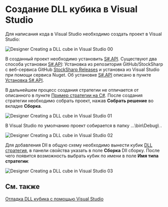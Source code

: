 # Создание DLL кубика в Visual Studio

Для написания кода в Visual Studio необходимо создать проект в Visual Studio:

![Designer Creating a DLL cube in Visual Studio 00](~/images/Designer_Creating_DLL_element_in_Visual_Studio_00.png)

В созданный проект необходимо установить [S\#.API](StockSharpAbout.md). Существуют два способа установки [S\#.API](StockSharpAbout.md): Установка из репозитория GitHub\/StockSharp с веб\-сервиса GitHub [StockSharp Releases](https://github.com/StockSharp/StockSharp/releases/) и установка из Visual Studio при помощи сервиса Nuget. Об установке [S\#.API](StockSharpAbout.md) описано в пункте [Установка S\#.API](StockSharpInstall.md). 

В дальнейшем процесс создания стратегии не отличается от описанного в пункте [Пример стратегии на C\#](Designer_Creating_strategy_from_source_code.md). После создания стратегии необходимо собрать проект, нажав **Собрать решение** во вкладке **Сборка**.

![Designer Creating a DLL cube in Visual Studio 01](~/images/Designer_Creating_DLL_element_in_Visual_Studio_01.png)

В Visual Studio по умолчанию проект собирается в папку …\\bin\\Debug\\ .

![Designer Creating a DLL cube in Visual Studio 02](~/images/Designer_Creating_DLL_element_in_Visual_Studio_02.png)

Для добавления Dll в общую схему необходимо вынести кубик [DLL стратегия](Designer_DLL_Strategy.md), в панели свойства указать в поле **Сборка** Dll сборку. После чего появится возможность выбрать кубик по имени в поле **Имя типа стратегии**:

![Designer Creating a DLL cube in Visual Studio 03](~/images/Designer_Creating_DLL_element_in_Visual_Studio_03.png)

## См. также

[Отладка DLL кубика с помощью Visual Studio](Designer_Debugging_DLL_using_Visual_Studio.md)
